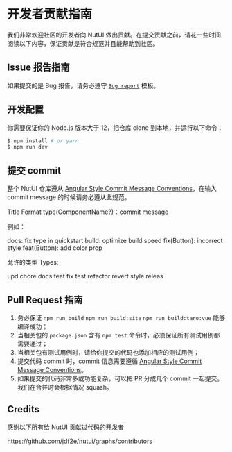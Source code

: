 # 开发者贡献指南

我们非常欢迎社区的开发者向 NutUI 做出贡献。在提交贡献之前，请花一些时间阅读以下内容，保证贡献是符合规范并且能帮助到社区。

## Issue 报告指南

如果提交的是 Bug 报告，请务必遵守 [`Bug report`](https://github.com/jdf2e/nutui/blob/next/.github/ISSUE_TEMPLATE/bug_report.md) 模板。


## 开发配置

你需要保证你的 Node.js 版本大于 12，把仓库 clone 到本地，并运行以下命令：

```bash
$ npm install # or yarn
$ npm run dev
```

## 提交 commit

整个 NutUI 仓库遵从 [Angular Style Commit Message Conventions](https://gist.github.com/stephenparish/9941e89d80e2bc58a153)，在输入 commit message 的时候请务必遵从此规范。

Title Format
type(ComponentName?)：commit message

例如：

docs: fix type in quickstart
build: optimize build speed
fix(Button): incorrect style
feat(Button): add color prop

允许的类型 Types:

upd
chore
docs
feat
fix
test
refactor
revert
style
releas

## Pull Request 指南

1. 务必保证 `npm run build`  `npm run build:site` `npm run build:taro:vue` 能够编译成功；
2. 当相关包的 `package.json` 含有 `npm test` 命令时，必须保证所有测试用例都需要通过；
3. 当相关包有测试用例时，请给你提交的代码也添加相应的测试用例；
4. 提交代码 commit 时，commit 信息需要遵循 [Angular Style Commit Message Conventions](https://gist.github.com/stephenparish/9941e89d80e2bc58a153)。
5. 如果提交的代码非常多或功能复杂，可以把 PR 分成几个 commit 一起提交。我们在合并时会根据情况 squash。
 
 ## Credits

感谢以下所有给 NutUI 贡献过代码的开发者

https://github.com/jdf2e/nutui/graphs/contributors